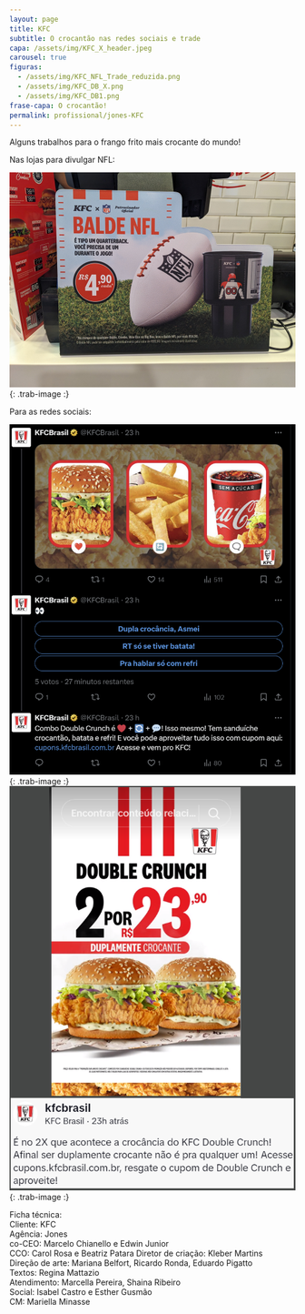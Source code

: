 ```yaml
---
layout: page
title: KFC
subtitle: O crocantão nas redes sociais e trade
capa: /assets/img/KFC_X_header.jpeg
carousel: true
figuras:
  - /assets/img/KFC_NFL_Trade_reduzida.png
  - /assets/img/KFC_DB_X.png
  - /assets/img/KFC_DB1.png
frase-capa: O crocantão!
permalink: profissional/jones-KFC
---
```


Alguns trabalhos para o frango frito mais crocante do mundo!  

Nas lojas para divulgar NFL:  

![imagem de uma loja e em destaque uma placa ps com um jogador de costas segurando um balde e texto.'](/assets/img/KFC_NFL_Trade_reduzida.png){: .trab-image :}  

Para as redes sociais:  

![imagem com fundo preto fotos e textos.'](/assets/img/KFC_DB_X.png){: .trab-image :}  
![imagem com fundo cinza foto e textos.'](/assets/img/KFC_DB1.png){: .trab-image :}  


Ficha técnica:  
Cliente: KFC  
Agência: Jones  
co-CEO: Marcelo Chianello e Edwin Junior  
CCO: Carol Rosa e Beatriz Patara
Diretor de criação: Kleber Martins  
Direção de arte: Mariana Belfort, Ricardo Ronda, Eduardo Pigatto  
Textos: Regina Mattazio  
Atendimento: Marcella Pereira, Shaina Ribeiro  
Social: Isabel Castro e Esther Gusmão  
CM:  Mariella Minasse
